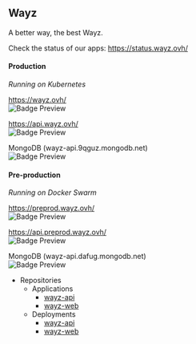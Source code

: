 ## Wayz
A better way, the best Wayz.

Check the status of our apps: https://status.wayz.ovh/

#### Production<br>
<i>Running on Kubernetes</i>

https://wayz.ovh/ <br>
<img data-v-8abb0824="" alt="Badge Preview" src="https://uptime-kuma.edj-labs.com/api/badge/53/uptime">

https://api.wayz.ovh/ <br>
<img data-v-8abb0824="" alt="Badge Preview" src="https://uptime-kuma.edj-labs.com/api/badge/54/uptime">

MongoDB (wayz-api.9qguz.mongodb.net) <br>
<img data-v-8abb0824="" alt="Badge Preview" src="https://uptime-kuma.edj-labs.com/api/badge/55/uptime">

#### Pre-production<br>
<i>Running on Docker Swarm</i>

https://preprod.wayz.ovh/ <br>
<img data-v-8abb0824="" alt="Badge Preview" src="https://uptime-kuma.edj-labs.com/api/badge/51/uptime">

https://api.preprod.wayz.ovh/ <br>
<img data-v-8abb0824="" alt="Badge Preview" src="https://uptime-kuma.edj-labs.com/api/badge/50/uptime">

MongoDB (wayz-api.dafug.mongodb.net) <br>
<img data-v-8abb0824="" alt="Badge Preview" src="https://uptime-kuma.edj-labs.com/api/badge/49/uptime">



- Repositories
  - Applications
    - [wayz-api](../../../../wayz-api)
    - [wayz-web](../../../../wayz-web)
  - Deployments
    - [wayz-api](/wayz-api)
    - [wayz-web](/wayz-web)

